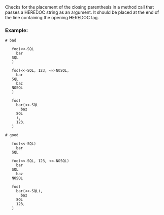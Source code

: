 Checks for the placement of the closing parenthesis
in a method call that passes a HEREDOC string as an argument.
It should be placed at the end of the line containing the
opening HEREDOC tag.

### Example:
    # bad

       foo(<<-SQL
         bar
       SQL
       )

       foo(<<-SQL, 123, <<-NOSQL,
         bar
       SQL
         baz
       NOSQL
       )

       foo(
         bar(<<-SQL
           baz
         SQL
         ),
         123,
       )

    # good

       foo(<<-SQL)
         bar
       SQL

       foo(<<-SQL, 123, <<-NOSQL)
         bar
       SQL
         baz
       NOSQL

       foo(
         bar(<<-SQL),
           baz
         SQL
         123,
       )
